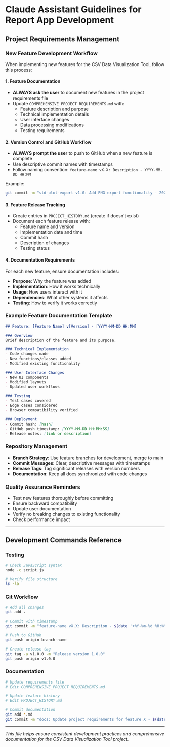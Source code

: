 # Claude Assistant Guidelines for Report App Development

## Project Requirements Management

### New Feature Development Workflow

When implementing new features for the CSV Data Visualization Tool, follow this process:

#### 1. Feature Documentation
- **ALWAYS ask the user** to document new features in the project requirements file
- Update `COMPREHENSIVE_PROJECT_REQUIREMENTS.md` with:
  - Feature description and purpose
  - Technical implementation details
  - User interface changes
  - Data processing modifications
  - Testing requirements

#### 2. Version Control and GitHub Workflow
- **ALWAYS prompt the user** to push to GitHub when a new feature is complete
- Use descriptive commit names with timestamps
- Follow naming convention: `feature-name vX.X: Description - YYYY-MM-DD HH:MM`

Example:
```bash
git commit -m "std-plot-export v1.0: Add PNG export functionality - 2025-01-15 14:30"
```

#### 3. Feature Release Tracking
- Create entries in `PROJECT_HISTORY.md` (create if doesn't exist)
- Document each feature release with:
  - Feature name and version
  - Implementation date and time
  - Commit hash
  - Description of changes
  - Testing status

#### 4. Documentation Requirements
For each new feature, ensure documentation includes:
- **Purpose**: Why the feature was added
- **Implementation**: How it works technically
- **Usage**: How users interact with it
- **Dependencies**: What other systems it affects
- **Testing**: How to verify it works correctly

### Example Feature Documentation Template

```markdown
## Feature: [Feature Name] v[Version] - [YYYY-MM-DD HH:MM]

### Overview
Brief description of the feature and its purpose.

### Technical Implementation
- Code changes made
- New functions/classes added
- Modified existing functionality

### User Interface Changes
- New UI components
- Modified layouts
- Updated user workflows

### Testing
- Test cases covered
- Edge cases considered
- Browser compatibility verified

### Deployment
- Commit hash: [hash]
- GitHub push timestamp: [YYYY-MM-DD HH:MM:SS]
- Release notes: [link or description]
```

### Repository Management
- **Branch Strategy**: Use feature branches for development, merge to main
- **Commit Messages**: Clear, descriptive messages with timestamps
- **Release Tags**: Tag significant releases with version numbers
- **Documentation**: Keep all docs synchronized with code changes

### Quality Assurance Reminders
- Test new features thoroughly before committing
- Ensure backward compatibility
- Update user documentation
- Verify no breaking changes to existing functionality
- Check performance impact

---

## Development Commands Reference

### Testing
```bash
# Check JavaScript syntax
node -c script.js

# Verify file structure
ls -la
```

### Git Workflow
```bash
# Add all changes
git add .

# Commit with timestamp
git commit -m "feature-name vX.X: Description - $(date '+%Y-%m-%d %H:%M')"

# Push to GitHub
git push origin branch-name

# Create release tag
git tag -a v1.0.0 -m "Release version 1.0.0"
git push origin v1.0.0
```

### Documentation
```bash
# Update requirements file
# Edit COMPREHENSIVE_PROJECT_REQUIREMENTS.md

# Update feature history
# Edit PROJECT_HISTORY.md

# Commit documentation
git add *.md
git commit -m "docs: Update project requirements for feature X - $(date '+%Y-%m-%d %H:%M')"
```

---

*This file helps ensure consistent development practices and comprehensive documentation for the CSV Data Visualization Tool project.*
